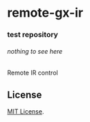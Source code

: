 # remote-gx-ir

### test repository
###### nothing to see here

Remote IR control


## License

[MIT License](LICENSE).

